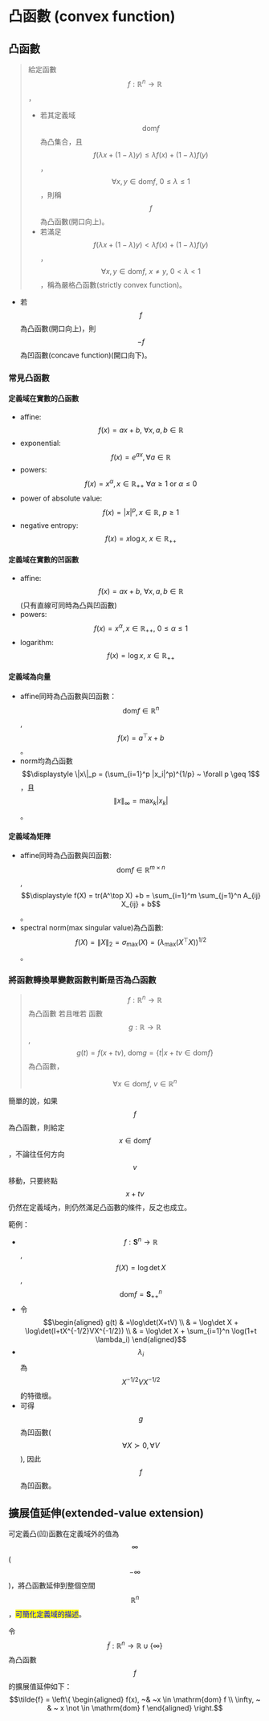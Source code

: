 # 凸函數 (convex function)

## 凸函數

> 給定函數$$f:\mathbb{R}^n \rightarrow \mathbb{R}$$，
>
> * 若其定義域$$\mathrm{dom}f$$為凸集合，且$$f(\lambda x + (1-\lambda)y) \leq \lambda f(x)+(1-\lambda )f(y)$$，$$\forall x, y \in \mathrm{dom} f, ~ 0 \leq \lambda \leq 1$$，則稱$$f$$為凸函數(開口向上)。
> * 若滿足$$f(\lambda x + (1-\lambda)y) < \lambda f(x)+(1-\lambda )f(y)$$，$$\forall x, y \in \mathrm{dom} f, ~ x\neq y, ~ 0 < \lambda < 1$$，稱為嚴格凸函數(strictly convex function)。

* 若$$f$$為凸函數(開口向上)，則$$-f$$為凹函數(concave function)(開口向下)。

### 常見凸函數

#### 定義域在實數的凸函數

* affine: $$f(x)=ax+b, ~\forall x,a, b\in \mathbb{R}$$
* exponential: $$f(x)=e^{ax}, \forall a \in \mathbb{R}$$
* powers: $$f(x)=x^{\alpha}, x \in \mathbb{R}_{++}~\forall \alpha \geq 1 \text{ or } \alpha \leq 0$$
* power of absolute value: $$f(x)=|x|^p, x \in \mathbb{R}, ~ p \geq 1$$
* negative entropy: $$f(x) = x \log x, ~ x \in \mathbb{R}_{++}$$

#### 定義域在實數的凹函數

* affine: $$f(x)=ax+b, ~\forall x,a, b\in \mathbb{R}$$(只有直線可同時為凸與凹函數)
* powers: $$f(x)=x^\alpha, x \in \mathbb{R}_{++}, ~ 0 \leq \alpha \leq 1$$
* logarithm: $$f(x) = \log x, ~ x \in \mathbb{R}_{++}$$

#### 定義域為向量

* affine同時為凸函數與凹函數：$$\mathrm{dom}f \in \mathbb{R}^n$$, $$f(x)= a^\top x + b$$。
* norm均為凸函數 $$\displaystyle \|x\|_p = (\sum_{i=1}^p |x_i|^p)^{1/p} ~ \forall p \geq 1$$，且$$\|x\|_{\infty} = \max_{k} |x_k|$$。

#### 定義域為矩陣

* affine同時為凸函數與凹函數: $$\mathrm{dom}f \in \mathbb{R}^{m\times n}$$, $$\displaystyle f(X) = tr(A^\top X) +b = \sum_{i=1}^m \sum_{j=1}^n A_{ij} X_{ij} + b$$。
* spectral norm(max singular value)為凸函數: $$f(X) = \|X\|_2 = \sigma_{\max}(X) = (\lambda_{\max}(X^\top X))^{1/2}$$。

### 將函數轉換單變數函數判斷是否為凸函數

> $$f: \mathbb{R}^n \rightarrow \mathbb{R}$$為凸函數 若且唯若 函數$$g: \mathbb{R} \rightarrow \mathbb{R}$$, $$g(t)=f(x+tv), ~ \mathrm{dom}g=\{t|x+tv \in \mathrm{dom} f \}$$為凸函數，
>
> $$\forall x \in \mathrm{dom}f, ~ v \in \mathbb{R}^n$$

簡單的說，如果$$f$$為凸函數，則給定$$x \in \mathrm{dom}f$$，不論往任何方向$$v$$移動，只要終點$$x+tv$$仍然在定義域內，則仍然滿足凸函數的條件，反之也成立。

範例：

* $$f: \mathbf{S}^n \rightarrow \mathbb{R}$$, $$f(X) = \log \det X$$, $$\mathrm{dom}f=\mathbf{S}_{++}^n$$
* 令$$\begin{aligned} g(t) & =\log\det(X+tV) \\     & = \log\det X + \log\det(I+tX^{-1/2}VX^{-1/2}) \\     & = \log\det X + \sum_{i=1}^n \log(1+t \lambda_i) \end{aligned}$$
* $$\lambda_i$$為$$X^{-1/2}VX^{-1/2}$$的特徵根。
* 可得$$g$$為凹函數($$\forall X \succ 0, \forall V$$), 因此$$f$$為凹函數。

## 擴展值延伸(extended-value extension)

可定義凸(凹)函數在定義域外的值為$$\infty$$($$-\infty$$)，將凸函數延伸到整個空間$$\mathbb{R}^n$$，<mark style="color:blue;">可簡化定義域的描述</mark>。

令$$\tilde{f}: \mathbb{R}^n \rightarrow \mathbb{R} \cup \{ \infty \}$$為凸函數$$f$$的擴展值延伸如下：$$\tilde{f} =  \left\{ \begin{aligned} f(x), ~& ~x \in \mathrm{dom} f \\ \infty, ~ & ~ x \not \in \mathrm{dom} f \end{aligned} \right.$$
